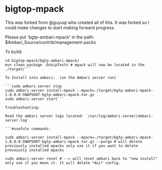 # bigtop-mpack
This was forked from @guyuqi who created all of this.  It was forked so I could make changes to start making forward progress.

Please put 'bgtp-ambari-mpack' in the path: $Ambari_Source/contrib/management-packs

To build:

```git clone https://github.com/mattAndruff/bigtop-mpack.git
cd bigtop-mpack/bgtp-ambari-mpack/
mvn clean package -DskipTests # mpack will now be located in the ./target/```

To Install into ambari:  (on the Ambari server run)

```sudo ambari-server stop
sudo ambari-server install-mpack --mpack=./target/bgtp-ambari-mpack-1.0.0.0-SNAPSHOT-bgtp-ambari-mpack.tar.gz
sudo ambari-server start```

Troubleshooting:

Read the ambari server logs located: `/var/log/ambari-server/ambari-server.log`

```#usefule commands:

sudo ambari-server install-mpack --mpack=./target/bgtp-ambari-mpack-1.0.0.0-SNAPSHOT-bgtp-ambari-mpack.tar.gz --purge # will delete previously installed mpacks only use it if you want to delete prevoiusly installed mpacks

sudo ambari-server reset # --> will reset ambari back to "new install"  only use if you mean it. It will delete *ALL* config.
```


